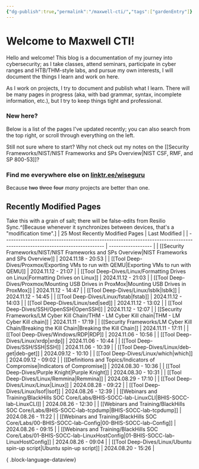 ```yaml
---
{"dg-publish":true,"permalink":"/maxwell-cti/","tags":["gardenEntry"]}
---
```


# Welcome to Maxwell CTI!

Hello and welcome! This blog is a documentation of my journey into cybersecurity; as I take classes, attend seminars, participate in cyber ranges and HTB/THM-style labs, and pursue my own interests, I will document the things I learn and work on here. 

As I work on projects, I try to document and publish what I learn. There will be many pages in progress (aka, with bad grammar, syntax, incomplete information, etc.), but I try to keep things tight and professional.

### New here?
Below is a list of the pages I've updated recently; you can also search from the top right, or scroll through everything on the left.

Still not sure where to start? Why not check out my notes on the [[Security Frameworks/NIST/NIST Frameworks and SPs Overview\|NIST CSF, RMF, and SP 800-53]]?


### Find me everywhere else on [linktr.ee/wiseguru](https://linktr.ee/wiseguru)
Because ~~two~~ ~~three~~ ~~four~~ *many* projects are better than one.


## Recently Modified Pages
Take this with a grain of salt; there will be false-edits from Resilio Sync.^[Because whenever it synchronizes between devices, that's a "modification time".]
| 25 Most Recently Modified Pages                                                                                          | Last Modified      |
| ------------------------------------------------------------------------------------------------------------------------ | ------------------ |
| [[Security Frameworks/NIST/NIST Frameworks and SPs Overview\|NIST Frameworks and SPs Overview]]                       | 2024.11.18 - 20:53 |
| [[Tool Deep-Dives/Proxmox/Exporting VMs to run with QEMU\|Exporting VMs to run with QEMU]]                            | 2024.11.12 - 21:07 |
| [[Tool Deep-Dives/Linux/Formatting Drives on Linux\|Formatting Drives on Linux]]                                      | 2024.11.12 - 21:03 |
| [[Tool Deep-Dives/Proxmox/Mounting USB Drives in ProxMox\|Mounting USB Drives in ProxMox]]                            | 2024.11.12 - 14:47 |
| [[Tool Deep-Dives/Linux/lsblk\|lsblk]]                                                                                | 2024.11.12 - 14:45 |
| [[Tool Deep-Dives/Linux/fstab\|fstab]]                                                                                | 2024.11.12 - 14:03 |
| [[Tool Deep-Dives/Linux/sed\|sed]]                                                                                    | 2024.11.12 - 13:02 |
| [[Tool Deep-Dives/SSH/OpenSSH\|OpenSSH]]                                                                              | 2024.11.12 - 12:07 |
| [[Security Frameworks/LM Cyber Kill Chain/THM - LM Cyber Kill chain\|THM - LM Cyber Kill chain]]                      | 2024.11.11 - 17:19 |
| [[Security Frameworks/LM Cyber Kill Chain/Breaking the Kill Chain\|Breaking the Kill Chain]]                          | 2024.11.11 - 17:11 |
| [[Tool Deep-Dives/Windows/RDP\|RDP]]                                                                                  | 2024.11.06 - 10:56 |
| [[Tool Deep-Dives/Linux/xrdp\|xrdp]]                                                                                  | 2024.11.06 - 10:44 |
| [[Tool Deep-Dives/SSH/SSH\|SSH]]                                                                                      | 2024.11.06 - 10:39 |
| [[Tool Deep-Dives/Linux/deb-get\|deb-get]]                                                                            | 2024.09.12 - 10:10 |
| [[Tool Deep-Dives/Linux/which\|which]]                                                                                | 2024.09.12 - 09:02 |
| [[Definitions and Topics/Indicators of Compromise\|Indicators of Compromise]]                                         | 2024.08.30 - 10:36 |
| [[Tool Deep-Dives/Purple Knight\|Purple Knight]]                                                                      | 2024.08.30 - 10:31 |
| [[Tool Deep-Dives/Linux/Remmina\|Remmina]]                                                                            | 2024.08.29 - 17:10 |
| [[Tool Deep-Dives/Linux/Linux\|Linux]]                                                                                | 2024.08.28 - 09:22 |
| [[Tool Deep-Dives/Linux/lsof\|lsof]]                                                                                  | 2024.08.26 - 12:39 |
| [[Webinars and Training/BlackHills SOC Core/Labs/BHIS-SOCC-lab-LinuxCLI\|BHIS-SOCC-lab-LinuxCLI]]                     | 2024.08.26 - 12:30 |
| [[Webinars and Training/BlackHills SOC Core/Labs/BHIS-SOCC-lab-tcpdump\|BHIS-SOCC-lab-tcpdump]]                       | 2024.08.26 - 11:22 |
| [[Webinars and Training/BlackHills SOC Core/Labs/00-BHIS-SOCC-lab-Config\|00-BHIS-SOCC-lab-Config]]                   | 2024.08.26 - 09:15 |
| [[Webinars and Training/BlackHills SOC Core/Labs/01-BHIS-SOCC-lab-LinuxHostConfig\|01-BHIS-SOCC-lab-LinuxHostConfig]] | 2024.08.26 - 09:04 |
| [[Tool Deep-Dives/Linux/Ubuntu spin-up script\|Ubuntu spin-up script]]                                                | 2024.08.20 - 15:26 |

{ .block-language-dataview}